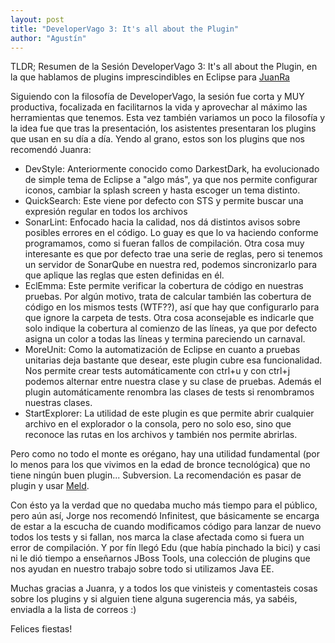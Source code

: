 ```yaml
---
layout: post
title: "DeveloperVago 3: It's all about the Plugin"
author: "Agustín"
---
```

TLDR; Resumen de la Sesión DeveloperVago 3: It's all about the Plugin, en la que hablamos de plugins imprescindibles en Eclipse para [JuanRa](https://www.twitter.com/jr__rios)

Siguiendo con la filosofía de DeveloperVago, la sesión fue corta y MUY productiva, focalizada en facilitarnos la vida y aprovechar al máximo las herramientas que tenemos.
Esta vez también variamos un poco la filosofía y la idea fue que tras la presentación, los asistentes presentaran los plugins que usan en su día a día.
Yendo al grano, estos son los plugins que nos recomendó Juanra:

* DevStyle: Anteriormente conocido como DarkestDark, ha evolucionado de simple tema de Eclipse a "algo más", ya que nos permite configurar iconos, cambiar la splash screen y hasta escoger un tema distinto.
* QuickSearch: Este viene por defecto con STS y permite buscar una expresión regular en todos los archivos
* SonarLint: Enfocado hacia la calidad, nos dá distintos avisos sobre posibles errores en el código. Lo guay es que lo va haciendo conforme programamos, como si fueran fallos de compilación. Otra cosa muy interesante es que por defecto trae una serie de reglas, pero si tenemos un servidor de SonarQube en nuestra red, podemos sincronizarlo para que aplique las reglas que esten definidas en él.
* EclEmma: Este permite verificar la cobertura de código en nuestras pruebas. Por algún motivo, trata de calcular también las cobertura de código en los mismos tests (WTF??), así que hay que configurarlo para que ignore la carpeta de tests. Otra cosa aconsejable es indicarle que solo indique la cobertura al comienzo de las líneas, ya que por defecto asigna un color a todas las líneas y termina pareciendo un carnaval.
* MoreUnit: Como la automatización de Eclipse en cuanto a pruebas unitarias deja bastante que desear, este plugin cubre esa funcionalidad. Nos permite crear tests automáticamente con ctrl+u y con ctrl+j podemos alternar entre nuestra clase y su clase de pruebas. Además el plugin automáticamente renombra las clases de tests si renombramos nuestras clases.
* StartExplorer: La utilidad de este plugin es que permite abrir cualquier archivo en el explorador o la consola, pero no solo eso, sino que reconoce las rutas en los archivos y también nos permite abrirlas.

Pero como no todo el monte es orégano, hay una utilidad fundamental (por lo menos para los que vivimos en la edad de bronce tecnológica) que no tiene ningún buen plugin... Subversion.
La recomendación es pasar de plugin y usar [Meld](http://meldmerge.org/).

Con ésto ya la verdad que no quedaba mucho más tiempo para el público, pero aún así, Jorge nos recomendó Infinitest, que básicamente se encarga de estar a la escucha de cuando modificamos código para lanzar de nuevo todos los tests y si fallan, nos marca la clase afectada como si fuera un error de compilación.
Y por fín llegó Edu (que había pinchado la bici) y casi ni le dió tiempo a enseñarnos JBoss Tools, una colección de plugins que nos ayudan en nuestro trabajo sobre todo si utilizamos Java EE.

Muchas gracias a Juanra, y a todos los que vinisteis y comentasteis cosas sobre los plugins y si alguien tiene alguna sugerencia más, ya sabéis, enviadla a la lista de correos :)

Felices fiestas!